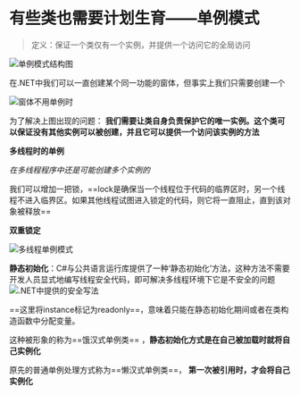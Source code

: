# 有些类也需要计划生育——单例模式

> 定义：保证一个类仅有一个实例，并提供一个访问它的全局访问

![单例模式结构图](picture/第二十一章/单例模式结构图.png)

在.NET中我们可以一直创建某个同一功能的窗体，但事实上我们只需要创建一个

![窗体不用单例时](picture/第二十一章/窗体不用单例时.png)

为了解决上图出现的问题： **我们需要让类自身负责保护它的唯一实例。这个类可以保证没有其他实例可以被创建，并且它可以提供一个访问该实例的方法**

**多线程时的单例**

*在多线程程序中还是可能创建多个实例的*

我们可以增加一把锁，==lock是确保当一个线程位于代码的临界区时，另一个线程不进入临界区。如果其他线程试图进入锁定的代码，则它将一直阻止，直到该对象被释放==

**双重锁定**

![多线程单例模式](picture/第二十一章/多线程单例模式.png)

**静态初始化**：C#与公共语言运行库提供了一种‘静态初始化’方法，这种方法不需要开发人员显式地编写线程安全代码，即可解决多线程环境下它是不安全的问题![.NET中提供的安全写法](picture/第二十一章/.NET中提供的安全写法.png)

==这里将instance标记为readonly==，意味着只能在静态初始化期间或者在类构造函数中分配变量。

这种被形象的称为==饿汉式单例类== ，**静态初始化方式是在自己被加载时就将自己实例化**

原先的普通单例处理方式称为==懒汉式单例类==， **第一次被引用时，才会将自己实例化**